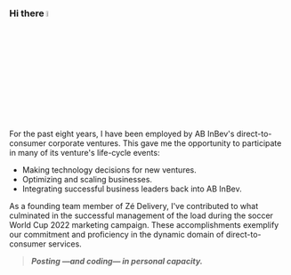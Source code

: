 

### Hi there <img src="https://fonts.gstatic.com/s/e/notoemoji/latest/1f44b/512.gif" alt="👋" width="5%">

For the past eight years, I have been employed by AB InBev's direct-to-consumer corporate ventures. This gave me the opportunity to participate in many of its venture's life-cycle events:
- Making technology decisions for new ventures.
- Optimizing and scaling businesses.
- Integrating successful business leaders back into AB InBev.

As a founding team member of Zé Delivery, I've contributed to what culminated in the successful management of the load during the soccer World Cup 2022 marketing campaign. These accomplishments exemplify our commitment and proficiency in the dynamic domain of direct-to-consumer services.

> **_Posting —and coding— in personal capacity._**
